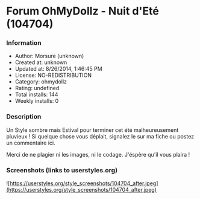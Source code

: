 # Forum OhMyDollz - Nuit d'Eté (104704)

### Information
- Author: Morsure (unknown)
- Created at: unknown
- Updated at: 8/26/2014, 1:46:45 PM
- License: NO-REDISTRIBUTION
- Category: ohmydollz
- Rating: undefined
- Total installs: 144
- Weekly installs: 0


### Description
Un Style sombre mais Estival pour terminer cet été malheureusement pluvieux !
Si quelque chose vous déplait, signalez le sur ma fiche ou postez un commentaire ici.

Merci de ne plagier ni les images, ni le codage. J'éspère qu'il vous plaira !


### Screenshots (links to userstyles.org)
![https://userstyles.org/style_screenshots/104704_after.jpeg](https://userstyles.org/style_screenshots/104704_after.jpeg)


